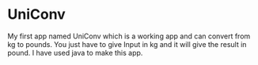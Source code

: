 # UniConv

My first app named UniConv which is a working app and can convert from kg to pounds.
You just have to give Input in kg and it will give the result in pound.
I have used java to make this app.
